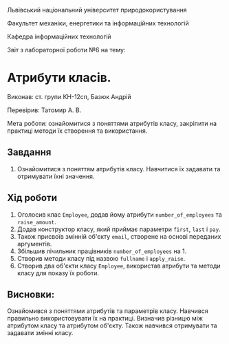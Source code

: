 Львівський національний університет природокористування

Факультет механіки, енергетики та інформаційних технологій

Кафедра інформаційних технологій

Звіт з лабораторної роботи №6 на тему:

# Атрибути класів.

Виконав: ст. групи КН-12сп, Базюк Андрій

Перевірив: Татомир А. В.

Мета роботи: ознайомитися з поняттями атрибутів класу, закріпити на практиці методи їх створення та використання.


## Завдання
1. Ознайомитися з поняттям атрибутів класу. Навчитися їх задавати та отримувати їхні значення.


## Хід роботи
1. Оголосив клас `Employee`, додав йому атрибути `number_of_employees` та `raise_amount`.
2. Додав конструктор класу, який приймає параметри `first`, `last` і `pay`.
3. Також присвоїв змінній об'єкту `email`, створене на основі переданих аргументів.
4. Збільшив лічильник працівників `number_of_employees` на 1.
5. Створив методи класу під назвою `fullname` і `apply_raise`.
6. Створив два об'єкти класу `Employee`, використав атрибути та методи класу для показу їх роботи.


## Висновки:
Ознайомився з поняттями атрибутів та параметрів класу. Навчився правильно використовувати їх на практиці. Визначив різницю між атрибутом класу та атрибутом об'єкту. Також навчився отримувати та задавати змінні класу.
